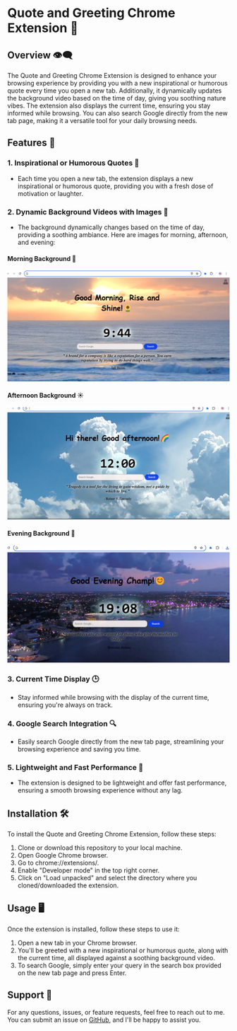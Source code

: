 # Quote and Greeting Chrome Extension 🌟

## Overview 👁️‍🗨️
The Quote and Greeting Chrome Extension is designed to enhance your browsing experience by providing you with a new inspirational or humorous quote every time you open a new tab. Additionally, it dynamically updates the background video based on the time of day, giving you soothing nature vibes. The extension also displays the current time, ensuring you stay informed while browsing. You can also search Google directly from the new tab page, making it a versatile tool for your daily browsing needs.

## Features 🚀

### 1. Inspirational or Humorous Quotes 💬
- Each time you open a new tab, the extension displays a new inspirational or humorous quote, providing you with a fresh dose of motivation or laughter.

### 2. Dynamic Background Videos with Images 🎥
- The background dynamically changes based on the time of day, providing a soothing ambiance. Here are images for morning, afternoon, and evening:

#### Morning Background 🌅
![Morning Background](image.png)

#### Afternoon Background ☀️
![Afternoon Background](afternoon.png)

#### Evening Background 🌆
![Evening Background](image3.png)

### 3. Current Time Display 🕒
- Stay informed while browsing with the display of the current time, ensuring you're always on track.

### 4. Google Search Integration 🔍
- Easily search Google directly from the new tab page, streamlining your browsing experience and saving you time.

### 5. Lightweight and Fast Performance 💨
- The extension is designed to be lightweight and offer fast performance, ensuring a smooth browsing experience without any lag.

## Installation 🛠️
To install the Quote and Greeting Chrome Extension, follow these steps:

1. Clone or download this repository to your local machine.
2. Open Google Chrome browser.
3. Go to chrome://extensions/.
4. Enable "Developer mode" in the top right corner.
5. Click on "Load unpacked" and select the directory where you cloned/downloaded the extension.

## Usage 🖥️
Once the extension is installed, follow these steps to use it:

1. Open a new tab in your Chrome browser.
2. You'll be greeted with a new inspirational or humorous quote, along with the current time, all displayed against a soothing background video.
3. To search Google, simply enter your query in the search box provided on the new tab page and press Enter.

## Support 🤝
For any questions, issues, or feature requests, feel free to reach out to me. You can submit an issue on [GitHub](https://github.com/AASTHA2020/Greetings_Extensions/issues), and I'll be happy to assist you.

